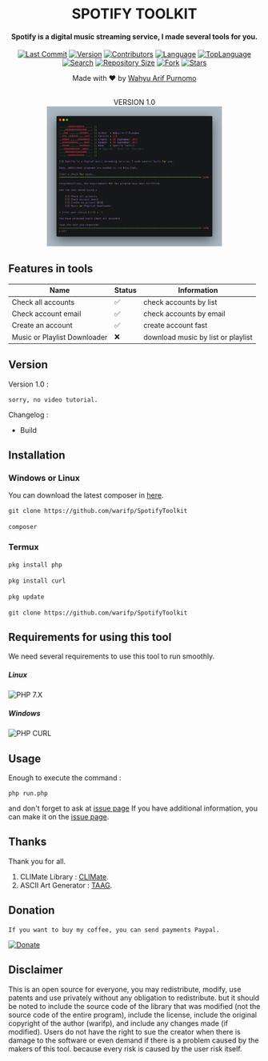 <H1 align="center">
SPOTIFY TOOLKIT
</H1>
<H4 align="center">
Spotify is a digital music streaming service, I made several tools for you.</br>
</H4>
<p align="center">
<a href="https://github.com/warifp"><img alt="Last Commit" src="https://img.shields.io/github/last-commit/warifp/SpotifyToolkit"/></a>
<a href="https://github.com/warifp"><img alt="Version" src="https://img.shields.io/github/v/release/warifp/SpotifyToolkit"/></a>
<a href="https://github.com/warifp"><img alt="Contributors" src="https://img.shields.io/github/contributors/warifp/SpotifyToolkit"/></a>
<a href="https://github.com/warifp"><img alt="Language" src="https://img.shields.io/github/languages/count/warifp/SpotifyToolkit"/></a>
<a href="https://github.com/warifp"><img alt="TopLanguage" src="https://img.shields.io/github/languages/top/warifp/SpotifyToolkit"/></a>
</br>
<a href="https://github.com/warifp"><img alt="Search" src="https://img.shields.io/github/search/warifp/SpotifyToolkit/spotify"/></a>
<a href="https://github.com/warifp"><img alt="Repository Size" src="https://img.shields.io/github/repo-size/warifp/SpotifyToolkit"/></a>
<a href="https://github.com/warifp"><img alt="Fork" src="https://img.shields.io/github/forks/warifp/SpotifyToolkit"/></a>
<a href="https://github.com/warifp"><img alt="Stars" src="https://img.shields.io/github/stars/warifp/SpotifyToolkit"/></a>
</p>

<p align="center">
Made with ❤️ by <a href="https://github.com/warifp">Wahyu Arif Purnomo</a>
</p>

<p align="center">
<a><br> VERSION 1.0 </br></a>
  <img src="images/version/1.0.png" width="350" title="Version 1.3" alt="Version 1.3">
</p>

## Features in tools

| Name                               | Status             | Information                                        |
| ---------------------------------- | ------------------ | -------------------------------------------------- |
| Check all accounts                 | :white_check_mark: | check accounts by list                             |
| Check account email                | :white_check_mark: | check accounts by email                            |
| Create an account                  | :white_check_mark: | create account fast                                |
| Music or Playlist Downloader       | ❌     | download music by list or playlist                 |


## Version

Version 1.0 :

    sorry, no video tutorial.

  Changelog :

-   Build

## Installation

### Windows or Linux
You can download the latest composer in [here](https://getcomposer.org/download/).

    git clone https://github.com/warifp/SpotifyToolkit

    composer 
    
### Termux

    pkg install php

    pkg install curl

    pkg update

    git clone https://github.com/warifp/SpotifyToolkit


## Requirements for using this tool

We need several requirements to use this tool to run smoothly.

##### Linux

![PHP 7.X](https://img.shields.io/badge/PHP-7.X-success.svg "PHP 7.X")

##### Windows

![PHP CURL](https://img.shields.io/badge/XAMPP-7.3.5-success.svg "XAMPP 7.X")

## Usage

Enough to execute the command :

    php run.php


and don't forget to ask at [issue page](https://github.com/warifp/SpotifyToolkit/issues)
If you have additional information, you can make it on the [issue page](https://github.com/warifp/SpotifyToolkit/issues).

## Thanks

Thank you for all.

1.  CLIMate Library : [CLIMate](https://climate.thephpleague.com/).
2.  ASCII Art Generator : [TAAG](http://patorjk.com/software/taag).

## Donation

    If you want to buy my coffee, you can send payments Paypal.

[![Donate](https://img.shields.io/badge/Donate-PayPal-green.svg)](https://paypal.me/wahyuarifpurnomo)

## Disclaimer

This is an open source for everyone, you may redistribute, modify, use patents and use privately without any obligation to redistribute. but it should be noted to include the source code of the library that was modified (not the source code of the entire program), include the license, include the original copyright of the author (warifp), and include any changes made (if modified). Users do not have the right to sue the creator when there is damage to the software or even demand if there is a problem caused by the makers of this tool. because every risk is caused by the user risk itself.
